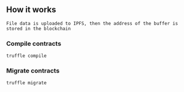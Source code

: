 ## How it works
`File data is uploaded to IPFS, then the address of the buffer is stored in the blockchain`

### Compile contracts
```
truffle compile
```
### Migrate contracts
```
truffle migrate
```
